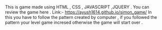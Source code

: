This is game made using HTML , CSS , JAVASCRIPT ,JQUERY . You can review the game here . Link:- https://ayush1614.github.io/simon_game/ In this you have to follow the pattern created by computer , if you followed the pattern your level game incresed otherwise the game will start over .
